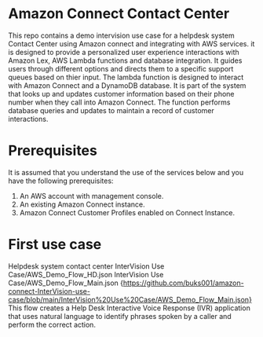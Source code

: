 # Amazon Connect Contact Center
This repo contains a demo intervision use case for a helpdesk system Contact Center using Amazon connect and integrating with AWS services. it is designed to provide a personalized user experience interactions with Amazon Lex, AWS Lambda functions and database integration.
It guides users through different options and directs them to a specific support queues based on thier input. The lambda function is designed to interact with Amazon Connect and a DynamoDB database. It is part of the system that looks up and updates customer information based on their phone number when they call into Amazon Connect. The function performs database queries and updates to maintain a record of customer interactions.
 

# Prerequisites
It is assumed that you understand the use of the services below and you have the following prerequisites:

1. An AWS account with management console.
2. An existing Amazon Connect instance.
3. Amazon Connect Customer Profiles enabled on Connect Instance.

# First use case 
Helpdesk system contact center 
InterVision Use Case/AWS_Demo_Flow_HD.json 
InterVision Use Case/AWS_Demo_Flow_Main.json {https://github.com/buks001/amazon-connect-InterVision-use-case/blob/main/InterVision%20Use%20Case/AWS_Demo_Flow_Main.json}
This flow creates a Help Desk Interactive Voice Response (IVR) application that uses natural language to identify phrases spoken by a caller and perform the correct action.

